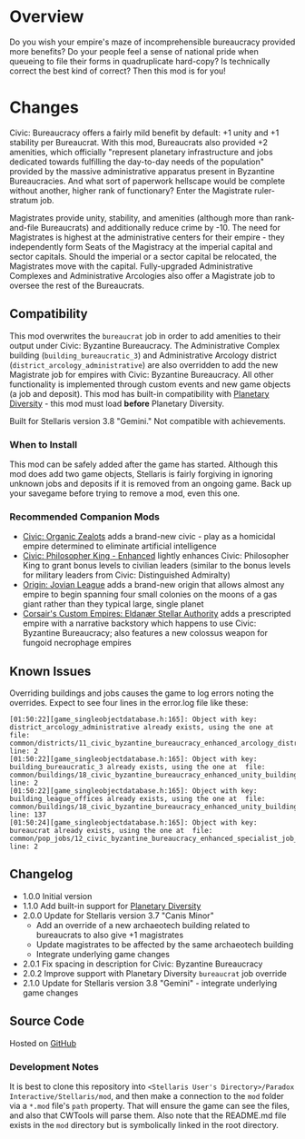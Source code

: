 # Overview

Do you wish your empire's maze of incomprehensible bureaucracy provided more benefits?  Do your people feel a sense of national pride when queueing to file their forms in quadruplicate hard-copy?  Is technically correct the best kind of correct?  Then this mod is for you!

# Changes

Civic: Bureaucracy offers a fairly mild benefit by default: +1 unity and +1 stability per Bureaucrat.  With this mod, Bureaucrats also provided +2 amenities, which officially "represent planetary infrastructure and jobs dedicated towards fulfilling the day-to-day needs of the population" provided by the massive administrative apparatus present in Byzantine Bureaucracies. And what sort of paperwork hellscape would be complete without another, higher rank of functionary? Enter the Magistrate ruler-stratum job.

Magistrates provide unity, stability, and amenities (although more than rank-and-file Bureaucrats) and additionally reduce crime by -10.  The need for Magistrates is highest at the administrative centers for their empire - they independently form Seats of the Magistracy at the imperial capital and sector capitals.  Should the imperial or a sector capital be relocated, the Magistrates move with the capital.  Fully-upgraded Administrative Complexes and Administrative Arcologies also offer a Magistrate job to oversee the rest of the Bureaucrats.

## Compatibility

This mod overwrites the `bureaucrat` job in order to add amenities to their output under Civic: Byzantine Bureaucracy. The Administrative Complex building (`building_bureaucratic_3`) and Administrative Arcology district (`district_arcology_administrative`) are also overridden to add the new Magistrate job for empires with Civic: Byzantine Bureaucracy.  All other functionality is implemented through custom events and new game objects (a job and deposit).  This mod has built-in compatibility with [Planetary Diversity](https://steamcommunity.com/sharedfiles/filedetails/?id=819148835) - this mod must load **before** Planetary Diversity.

Built for Stellaris version 3.8 "Gemini."  Not compatible with achievements.

### When to Install

This mod can be safely added after the game has started.  Although this mod does add two game objects, Stellaris is fairly forgiving in ignoring unknown jobs and deposits if it is removed from an ongoing game.  Back up your savegame before trying to remove a mod, even this one.

### Recommended Companion Mods

* [Civic: Organic Zealots](https://steamcommunity.com/sharedfiles/filedetails/?id=2920668465) adds a brand-new civic - play as a homicidal empire determined to eliminate artificial intelligence
* [Civic: Philosopher King - Enhanced](https://steamcommunity.com/sharedfiles/filedetails/?id=2774084358) lightly enhances Civic: Philosopher King to grant bonus levels to civilian leaders (similar to the bonus levels for military leaders from Civic: Distinguished Admiralty)
* [Origin: Jovian League](https://steamcommunity.com/sharedfiles/filedetails/?id=2682659676) adds a brand-new origin that allows almost any empire to begin spanning four small colonies on the moons of a gas giant rather than they typical large, single planet
* [Corsair's Custom Empires: Eldanær Stellar Authority](https://steamcommunity.com/sharedfiles/filedetails/?id=2496360535) adds a prescripted empire with a narrative backstory which happens to use Civic: Byzantine Bureaucracy; also features a new colossus weapon for fungoid necrophage empires

## Known Issues

Overriding buildings and jobs causes the game to log errors noting the overrides.  Expect to see four lines in the error.log file like these:

```
[01:50:22][game_singleobjectdatabase.h:165]: Object with key: district_arcology_administrative already exists, using the one at  file: common/districts/11_civic_byzantine_bureaucracy_enhanced_arcology_districts.txt line: 2
[01:50:22][game_singleobjectdatabase.h:165]: Object with key: building_bureaucratic_3 already exists, using the one at  file: common/buildings/18_civic_byzantine_bureaucracy_enhanced_unity_building_overrides.txt line: 2
[01:50:22][game_singleobjectdatabase.h:165]: Object with key: building_league_offices already exists, using the one at  file: common/buildings/18_civic_byzantine_bureaucracy_enhanced_unity_building_overrides.txt line: 137
[01:50:24][game_singleobjectdatabase.h:165]: Object with key: bureaucrat already exists, using the one at  file: common/pop_jobs/12_civic_byzantine_bureaucracy_enhanced_specialist_job_overrides.txt line: 2
```

## Changelog

* 1.0.0 Initial version
* 1.1.0 Add built-in support for [Planetary Diversity](https://steamcommunity.com/sharedfiles/filedetails/?id=819148835)
* 2.0.0 Update for Stellaris version 3.7 "Canis Minor"
    * Add an override of a new archaeotech building related to bureaucrats to also give +1 magistrates
    * Update magistrates to be affected by the same archaeotech building
    * Integrate underlying game changes
* 2.0.1 Fix spacing in description for Civic: Byzantine Bureaucracy
* 2.0.2 Improve support with Planetary Diversity `bureaucrat` job override
* 2.1.0 Update for Stellaris version 3.8 "Gemini" - integrate underlying game changes

## Source Code

Hosted on [GitHub](https://github.com/corsairmarks/civic_byzantine_bureaucracy_enhanced)

### Development Notes

It is best to clone this repository into `<Stellaris User's Directory>/Paradox Interactive/Stellaris/mod`, and then make a connection to the `mod` folder via a `*.mod` file's `path` property.  That will ensure the game can see the files, and also that CWTools will parse them.  Also note that the README.md file exists in the `mod` directory but is symbolically linked in the root directory.